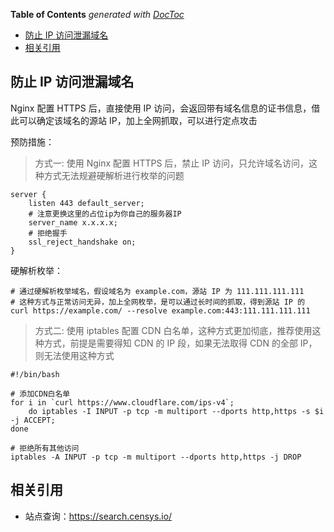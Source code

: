 <!-- START doctoc generated TOC please keep comment here to allow auto update -->
<!-- DON'T EDIT THIS SECTION, INSTEAD RE-RUN doctoc TO UPDATE -->
**Table of Contents**  *generated with [DocToc](https://github.com/thlorenz/doctoc)*

- [防止 IP 访问泄漏域名](#%E9%98%B2%E6%AD%A2-ip-%E8%AE%BF%E9%97%AE%E6%B3%84%E6%BC%8F%E5%9F%9F%E5%90%8D)
- [相关引用](#%E7%9B%B8%E5%85%B3%E5%BC%95%E7%94%A8)

<!-- END doctoc generated TOC please keep comment here to allow auto update -->

## 防止 IP 访问泄漏域名

Nginx 配置 HTTPS 后，直接使用 IP 访问，会返回带有域名信息的证书信息，借此可以确定该域名的源站 IP，加上全网抓取，可以进行定点攻击

预防措施：

> 方式一: 使用 Nginx 配置 HTTPS 后，禁止 IP 访问，只允许域名访问，这种方式无法规避硬解析进行枚举的问题

```nginx
server {
    listen 443 default_server;
    # 注意更换这里的占位ip为你自己的服务器IP
    server_name x.x.x.x;
    # 拒绝握手
    ssl_reject_handshake on;
}
```

硬解析枚举：

```shell
# 通过硬解析枚举域名，假设域名为 example.com，源站 IP 为 111.111.111.111
# 这种方式与正常访问无异，加上全网枚举，是可以通过长时间的抓取，得到源站 IP 的
curl https://example.com/ --resolve example.com:443:111.111.111.111
```

> 方式二: 使用 iptables 配置 CDN 白名单，这种方式更加彻底，推荐使用这种方式，前提是需要得知 CDN 的 IP 段，如果无法取得 CDN 的全部 IP，则无法使用这种方式

```shell
#!/bin/bash

# 添加CDN白名单
for i in `curl https://www.cloudflare.com/ips-v4`;
    do iptables -I INPUT -p tcp -m multiport --dports http,https -s $i -j ACCEPT;
done

# 拒绝所有其他访问
iptables -A INPUT -p tcp -m multiport --dports http,https -j DROP

```

## 相关引用

- 站点查询：https://search.censys.io/

